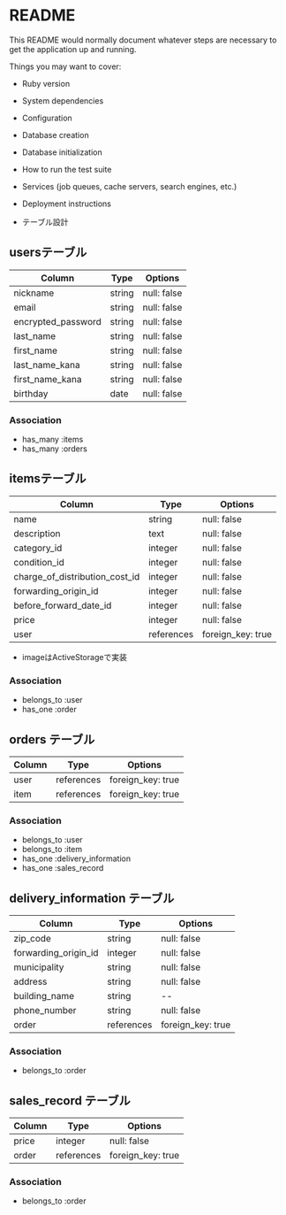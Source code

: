# README

This README would normally document whatever steps are necessary to get the
application up and running.

Things you may want to cover:

* Ruby version

* System dependencies

* Configuration

* Database creation

* Database initialization

* How to run the test suite

* Services (job queues, cache servers, search engines, etc.)

* Deployment instructions

* テーブル設計
## usersテーブル

| Column             | Type    | Options     |
| ------------------ | ------- | ----------- |
| nickname           | string  | null: false |
| email              | string  | null: false |
| encrypted_password | string  | null: false |
| last_name          | string  | null: false |
| first_name         | string  | null: false |
| last_name_kana     | string  | null: false |
| first_name_kana    | string  | null: false |
| birthday           | date    | null: false |

### Association

- has_many :items
- has_many :orders


## itemsテーブル

| Column                         | Type       | Options           |
| ------------------------------ | ---------- | ----------------- |
| name                           | string     | null: false       |
| description                    | text       | null: false       |
| category_id                    | integer    | null: false       |
| condition_id                   | integer    | null: false       |
| charge_of_distribution_cost_id | integer    | null: false       |
| forwarding_origin_id           | integer    | null: false       |
| before_forward_date_id         | integer    | null: false       |
| price                          | integer    | null: false       |
| user                           | references | foreign_key: true |
- imageはActiveStorageで実装

### Association

- belongs_to :user
- has_one    :order


## orders テーブル

| Column  | Type        | Options           |
| ------- | ----------- | ----------------- |
| user    | references  | foreign_key: true |
| item    | references  | foreign_key: true |

### Association

- belongs_to :user
- belongs_to :item
- has_one    :delivery_information
- has_one    :sales_record


## delivery_information テーブル

| Column               | Type       | Options           |
| -------------------- | ---------- | ----------------- |
| zip_code             | string     | null: false       |
| forwarding_origin_id | integer    | null: false       |
| municipality         | string     | null: false       |
| address              | string     | null: false       |
| building_name        | string     | --                |
| phone_number         | string     | null: false       |
| order                | references | foreign_key: true |

### Association

- belongs_to :order


## sales_record テーブル

| Column               | Type       | Options           |
| -------------------- | ---------- | ----------------- |
| price                | integer    | null: false       |
| order                | references | foreign_key: true |

### Association

- belongs_to :order